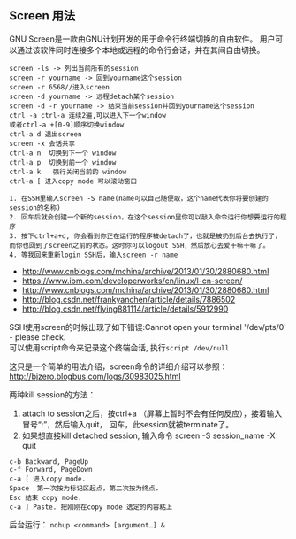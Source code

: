 ## Screen 用法
GNU Screen是一款由GNU计划开发的用于命令行终端切换的自由软件。 用户可以通过该软件同时连接多个本地或远程的命令行会话，并在其间自由切换。
```
screen -ls -> 列出当前所有的session
screen -r yourname -> 回到yourname这个session
screen -r 6568//进入screen
screen -d yourname -> 远程detach某个session
screen -d -r yourname -> 结束当前session并回到yourname这个session
ctrl -a ctrl-a 连续2遍,可以进入下一个window
或者ctrl-a +[0-9]顺序切换window
ctrl-a d 退出screen
screen -x 会话共享
ctrl-a n  切换到下一个 window
ctrl-a p  切换到前一个 window
ctrl-a k   强行关闭当前的 window
ctrl-a [ 进入copy mode 可以滚动窗口

1. 在SSH里输入screen -S name(name可以自己随便取，这个name代表你将要创建的session的名称)
2. 回车后就会创建一个新的session，在这个session里你可以敲入命令运行你想要运行的程序
3. 按下ctrl+a+d, 你会看到你正在运行的程序被detach了，也就是被扔到后台去执行了，而你也回到了screen之前的状态。这时你可以logout SSH，然后放心去爱干嘛干嘛了。
4. 等我回来重新login SSH后，输入screen -r name
```
- http://www.cnblogs.com/mchina/archive/2013/01/30/2880680.html
- https://www.ibm.com/developerworks/cn/linux/l-cn-screen/
- http://www.cnblogs.com/mchina/archive/2013/01/30/2880680.html
- http://blog.csdn.net/frankyanchen/article/details/7886502
- http://blog.csdn.net/flying881114/article/details/5912990

SSH使用screen的时候出现了如下错误:Cannot open your terminal '/dev/pts/0' - please check.  
可以使用script命令来记录这个终端会话,
执行`script /dev/null`

这只是一个简单的用法介绍，screen命令的详细介绍可以参照：
http://bjzero.blogbus.com/logs/30983025.html
 
两种kill session的方法：
1. attach to session之后，按ctrl+a （屏幕上暂时不会有任何反应），接着输入冒号“:”，然后输入quit， 回车，此session就被terminate了。
2. 如果想直接kill detached session, 输入命令
screen -S session_name -X quit
```
c-b Backward, PageUp
c-f Forward, PageDown
c-a [ 进入copy mode. 
Space  第一次按为标记区起点，第二次按为终点. 
Esc 结束 copy mode.
c-a ] Paste. 把刚刚在copy mode 选定的内容粘上
```
后台运行：
`nohup <command> [argument…] &`
